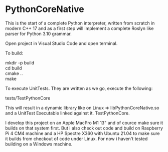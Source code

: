 # PythonCoreNative

This is the start of a complete Python interpreter, written from scratch in modern C++ 17 and as a first step will implement a complete Roslyn like parser for Python 3.10 grammar.  

Open project in Visual Studio Code and open terminal.

To build:

mkdir -p build  
cd build  
cmake ..  
make  

To execute UnitTests. They are written as we go, execute the following:  

tests/TestPythonCore  

This will result in a dynamic library like on Linux => libPythonCoreNative.so and a UnitTest Executable linked against it. TestPythonCore. 

I develop this project on an Apple MacPro M1 13" and of cource make sure it builds on that system first. But i also check out code and build on Raspberry Pi 4 CM4 machine and a HP Spectre X360 with Ubuntu 21.04 to make sure it builds from checkout of code under Linux. For now i haven't tested building on a Windows machine. 
